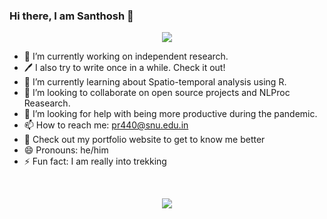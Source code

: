 ### Hi there, I am Santhosh 👋

<p align="center"><img src="https://profile-counter.glitch.me/santhoshse7en/count.svg"/></p>

<!--
**santhoshse7en/santhoshse7en** is a ✨ _special_ ✨ repository because its `README.md` (this file) appears on your GitHub profile.

Here are some ideas to get you started:
-->
- 🔭 I’m currently working on independent research.
- 🖊️ I also try to write once in a while. Check it out!
- 🌱 I’m currently learning about Spatio-temporal analysis using R.
- 👯 I’m looking to collaborate on open source projects and NLProc Reasearch.
- 🤔 I’m looking for help with being more productive during the pandemic.
- 📫 How to reach me: pr440@snu.edu.in
- 📧 Check out my portfolio website to get to know me better
- 😄 Pronouns: he/him
- ⚡ Fun fact: I am really into trekking

<br/>

<p align="center"><img align="center" src="https://github-readme-stats.vercel.app/api?username=santhoshse7en&show_icons=true&theme=dracula" /></p>
